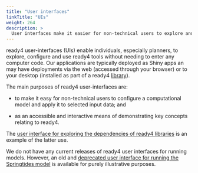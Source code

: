 ```yaml
---
title: "User interfaces"
linkTitle: "UIs"
weight: 264
description: >
  User interfaces make it easier for non-technical users to explore and use ready4 models.
---
```


ready4 user-interfaces (UIs) enable individuals, especially planners, to explore, configure and use ready4 tools without needing to enter any computer code. Our applications are typically deployed as Shiny apps an may have deployments via the web (accessed through your browser) or to your desktop (installed as part of a ready4 [library](../libraries/)). 

The main purposes of ready4 user-interfaces are:

- to make it easy for non-technical users to configure a computational model and apply it to selected input data; and

- as an accessible and interactive means of demonstrating key concepts relating to ready4.

The [user interface for exploring the dependencies of ready4 libraries](../libraries/dependencies/) is an example of the latter use.

We do not have any current releases of ready4 user interfaces for running models. However, an old and [deprecated user interface for running the Springtides model](../../../analyses/decision-aids/springtides-app/) is available for purely illustrative purposes.